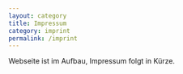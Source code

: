 ```yaml
---
layout: category
title: Impressum
category: imprint
permalink: /imprint
---
```


Webseite ist im Aufbau, Impressum folgt in Kürze.